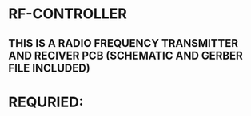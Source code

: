 # RF-CONTROLLER

## THIS IS A RADIO FREQUENCY TRANSMITTER AND RECIVER PCB (SCHEMATIC AND GERBER FILE INCLUDED)

# REQURIED:
